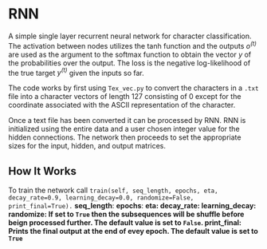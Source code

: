 # RNN
A simple single layer recurrent neural network for character classification. The activation between nodes utilizes the tanh function and the outputs *o<sup>(t)</sup>* are used as the argument to the softmax function to obtain the vector *y* of the probabilities over the output. The loss is the negative log-likelihood of the true target *y<sup>(t)</sup>* given the inputs so far.  

The code works by first using `Tex_vec.py` to convert the characters in a `.txt` file into a character vectors of length 127 consisting of 0 except for the coordinate associated with the ASCII representation of the character. 

Once a text file has been converted it can be processed by RNN. RNN is initialized using the entire data and a user chosen integer value for the hidden connections. The network then proceeds to set the appropriate sizes for the input, hidden, and output matrices. 

## How It Works
To train the network call `train(self, seq_length, epochs, eta, decay_rate=0.9, learning_decay=0.0, randomize=False, print_final=True).`
<b>seq_length</b>:
<b>epochs</b>:
<b>eta</eta>:
<b>decay_rate</b>:
<b>learning_decay</b>: 
<b>randomize</b>: If set to `True` then the subsequences will be shuffle before beign processed further. The default value is set to `False`.
<b>print_final</b>: Prints the final output at the end of evey epoch. The default value is set to `True` 
